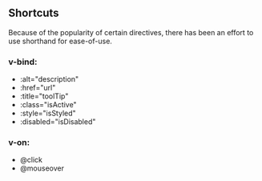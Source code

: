 ## Shortcuts

Because of the popularity of certain directives, there has been an effort to use shorthand for ease-of-use.

### v-bind:
- :alt="description"
- :href="url"
- :title="toolTip"
- :class="isActive"
- :style="isStyled"
- :disabled="isDisabled"

### v-on:
- @click
- @mouseover
